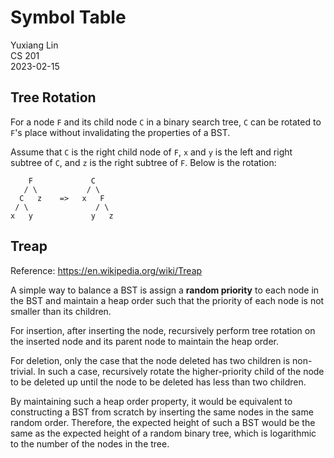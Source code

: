 # Symbol Table

Yuxiang Lin  
CS 201  
2023-02-15

## Tree Rotation

For a node `F` and its child node `C` in a binary search tree, `C` can be rotated to `F`'s place without invalidating the properties of a BST.

Assume that `C` is the right child node of `F`, `x` and `y` is the left and right subtree of `C`, and `z` is the right subtree of `F`. Below is the rotation:

```
    F             C
   / \           / \
  C   z    =>   x   F
 / \               / \
x   y             y   z
```

## Treap

Reference: https://en.wikipedia.org/wiki/Treap

A simple way to balance a BST is assign a __random priority__ to each node in the BST and maintain a heap order such that the priority of each node is not smaller than its children.

For insertion, after inserting the node, recursively perform tree rotation on the inserted node and its parent node to maintain the heap order.

For deletion, only the case that the node deleted has two children is non-trivial. In such a case, recursively rotate the higher-priority child of the node to be deleted up until the node to be deleted has less than two children.

By maintaining such a heap order property, it would be equivalent to constructing a BST from scratch by inserting the same nodes in the same random order. Therefore, the expected height of such a BST would be the same as the expected height of a random binary tree, which is logarithmic to the number of the nodes in the tree.
